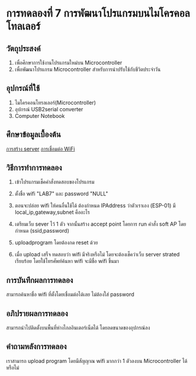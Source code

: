 # การทดลองที่ 7 การพัฒนาโปรแกรมบนไมโครคอลโทลเลอร์

## วัตถุประสงค์
1. เพื่อศึกษาการใช้งานโปรแกรมใหม่บน Microcontroller
2. เพื่อพัฒนาโปรแกรม Microcontroller สำหรับการนำปรับใช้กับชีวิตประจำวัน

## อุปกรณ์ที่ใช้
1. ไมโครคอนโทรลเลอร์(Microcontroller)
2. อุปกรณ์ USB2serial converter
3. Computer Notebook 

## ศึกษาข้อมูลเบื้องต้น
[การสร้าง server](https://ioxhop.github.io/ESPIOX2-Document/esp8266-basic-webserver.html)
[การเชื่อมต่อ WiFi](https://medium.com/@pattanapong.sriph/)

## วิธีการทำการทดลอง
1. เข้าโปรแกรมเช็คคำสั่งทดสอบของโปรแกรม

2. ตั้งชื่อ wifi "LAB7" และ password "NULL"

3. ตอนจะปล่อย wifi ให้คนอื่นใช้ได้ ต้องกำหนด IPAddress ว่าตัวเราเอง (ESP-01) มี local_ip,gateway,subnet คืออะไร
4. เตรียมเว็บ sever ไว้ 1 ตัว จากนั้นสร้าง accept point โดยการ run คำสั่ง soft AP โดยกำหนด (ssid,password)

5. uploadprogram โดยต้องกด reset ด้วย

6. เมื่อ upload เสร็จ ทดสอบว่า wifi มีจริงหรือไม่ โดยจะต้องเช็คว่าเว็บ server strated เรียบร้อย โดยใช้โทรศัพท์ค้นหา wifi จะมีชื่อ wifi ขึ้นมา


## การบันทึกผลการทดลอง
สามารถค้นหาชื่อ wifi ที่ตั้งโดยเชื่อมต่อได้เลย ไม่ต้องใส่ password 

## อภิปรายผลการทดลอง
สามารถนำไปติดตั้งบนพื้นที่ห่างไกลอินเตอร์เน็ตได้ โดยลดขนาดของอุปกรณ์ลง

## คำถามหลังการทดลอง
เราสามารถ upload program โดยมีสัญญาณ wifi มากกว่า 1 ตัวลงบน Microcontroller ได้หรือไม่
